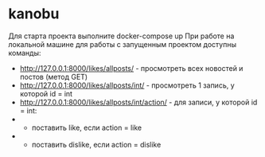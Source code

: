 # kanobu

Для старта проекта выполните docker-compose up
При работе на локальной машине для работы с запущенным проектом доступны команды:
 - http://127.0.0.1:8000/likes/allposts/ - просмотреть всех новостей и постов (метод GET)
 - http://127.0.0.1:8000/likes/allposts/int/ - просмотреть 1 запись, у которой id = int
 - http://127.0.0.1:8000/likes/allposts/int/action/ - для записи, у которой id = int:
 - - поставить like, если action = like
 - - поставить dislike, если action = dislike
